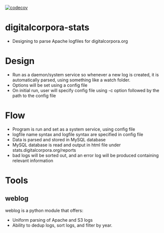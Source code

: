 [![codecov](https://codecov.io/gh/digitalcorpora/digitalcorpora-stats/branch/master/graph/badge.svg?token=rEVoZlToSm)](https://codecov.io/gh/digitalcorpora/digitalcorpora-stats)
# digitalcorpora-stats
- Designing to parse Apache logfiles for digitalcorpora.org

# Design
- Run as a daemon/system service so whenever a new log is created, it is automatically parsed, using something like a watch folder.
- Options will be set using a config file
- On initial run, user will specify config file using -c option followed by the path to the config file

# Flow
- Program is run and set as a system service, using config file
- logfile name syntax and logfile syntax are specified in config file
- Data is parsed and stored in MySQL database
- MySQL database is read and output in html file under stats.digitalcorpora.org/reports
- bad logs will be sorted out, and an error log will be produced containing relevant information

# Tools
## weblog
weblog is a python module that offers:

- Uniform parsing of Apache and S3 logs
- Ability to dedup logs, sort logs, and filter by year.
